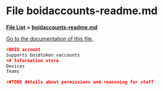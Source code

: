 
# File boidaccounts-readme.md

[**File List**](files.md) **>** [**boidaccounts-readme.md**](boidaccounts-readme_8md.md)

[Go to the documentation of this file.](boidaccounts-readme_8md.md) 


````cpp
#BOID account
Supports boidtoken vaccounts
## Information store
Devices
Teams

##TODO details about permissions and reasoning for stuff
````

